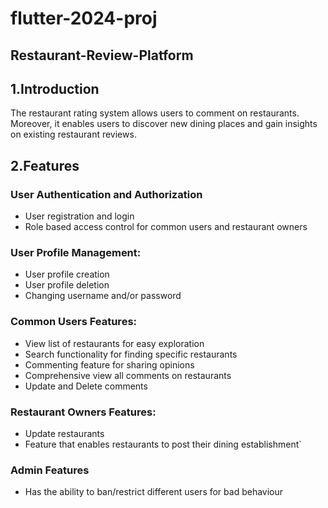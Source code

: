 # flutter-2024-proj
## Restaurant-Review-Platform

## 1.Introduction 
The restaurant rating system allows users to comment on restaurants. Moreover, it enables users to discover new dining places and gain insights on existing restaurant reviews. 
## 2.Features
  ### User Authentication and Authorization
  - User registration and login
  - Role based access control for common users and restaurant owners
###   User Profile Management: 
  - User profile creation
  - User profile deletion
  - Changing username and/or password
###   Common Users Features:
  - View list of restaurants for easy exploration
  - Search functionality for finding specific restaurants 
  - Commenting feature for sharing opinions  
  - Comprehensive view all comments on restaurants
  - Update and Delete comments
###   Restaurant Owners Features:
  - Update restaurants
  - Feature that enables restaurants to post their dining establishment`
###   Admin Features
  - Has the ability to ban/restrict different users for bad behaviour


